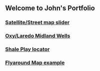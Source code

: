 ## Welcome to John's Portfolio


### [Satellite/Street map slider](https://petroleumgis.github.io/portfolio/slide)


### [Oxy/Laredo Midland Wells](https://petroleumgis.github.io/portfolio/test)

### [Shale Play locator](https://petroleumgis.github.io/portfolio/plays)

### [Flyaround Map example](https://petroleumgis.github.io/portfolio/slideshow)

